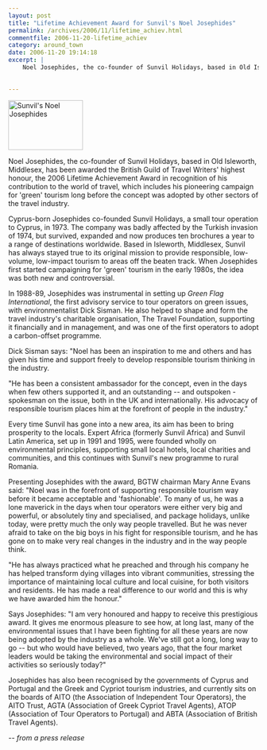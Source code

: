 ```yaml
---
layout: post
title: "Lifetime Achievement Award for Sunvil's Noel Josephides"
permalink: /archives/2006/11/lifetime_achiev.html
commentfile: 2006-11-20-lifetime_achiev
category: around_town
date: 2006-11-20 19:14:18
excerpt: |
    Noel Josephides, the co-founder of Sunvil Holidays, based in Old Isleworth, Middlesex, has been awarded the British Guild of Travel Writers' highest honour, the 2006 Lifetime Achievement Award in recognition of his contribution to the world of travel, which includes his pioneering campaign for 'green' tourism long before the concept was adopted by other sectors of the travel industry.
    

---
```


<a href="/assets/images/2006/bta_noel_461.jpg"><img src="/assets/images/2006/bta_noel_461-thumb.jpg" width="150" height="100" alt="Sunvil's Noel Josephides" class="photo right" /></a>

Noel Josephides, the co-founder of Sunvil Holidays, based in Old Isleworth, Middlesex, has been awarded the British Guild of Travel Writers' highest honour, the 2006 Lifetime Achievement Award in recognition of his contribution to the world of travel, which includes his pioneering campaign for 'green' tourism long before the concept was adopted by other sectors of the travel industry.

Cyprus-born Josephides co-founded Sunvil Holidays, a small tour operation to Cyprus, in 1973. The company was badly affected by the Turkish invasion of 1974, but survived, expanded and now produces ten brochures a year to a range of destinations worldwide. Based in Isleworth, Middlesex, Sunvil has always stayed true to its original mission to provide responsible, low-volume, low-impact tourism to areas off the beaten track. When Josephides first started campaigning for 'green' tourism in the early 1980s, the idea was both new and controversial.

In 1988-89, Josephides was instrumental in setting up *Green Flag International*, the first advisory service to tour operators on green issues, with environmentalist Dick Sisman. He also helped to shape and form the travel industry's charitable organisation, The Travel Foundation, supporting it financially and in management, and was one of the first operators to adopt a carbon-offset programme.

Dick Sisman says: "Noel has been an inspiration to me and others and has given his time and support freely to develop responsible tourism thinking in the industry.

"He has been a consistent ambassador for the concept, even in the days when few others supported it, and an outstanding -- and outspoken - spokesman on the issue, both in the UK and internationally. His advocacy of responsible tourism places him at the forefront of people in the industry."

Every time Sunvil has gone into a new area, its aim has been to bring prosperity to the locals. Expert Africa (formerly Sunvil Africa) and Sunvil Latin America, set up in 1991 and 1995, were founded wholly on environmental principles, supporting small local hotels, local charities and communities, and this continues with Sunvil's new programme to rural Romania.

Presenting Josephides with the award, BGTW chairman Mary Anne Evans said: "Noel was in the forefront of supporting responsible tourism way before it became acceptable and 'fashionable'. To many of us, he was a lone maverick in the days when tour operators were either very big and powerful, or absolutely tiny and specialised, and package holidays, unlike today, were pretty much the only way people travelled. But he was never afraid to take on the big boys in his fight for responsible tourism, and he has gone on to make very real changes in the industry and in the way people think.

"He has always practiced what he preached and through his company he has helped transform dying villages into vibrant communities, stressing the importance of maintaining local culture and local cuisine, for both visitors and residents. He has made a real difference to our world and this is why we have awarded him the honour."

Says Josephides: "I am very honoured and happy to receive this prestigious award. It gives me enormous pleasure to see how, at long last, many of the environmental issues that I have been fighting for all these years are now being adopted by the industry as a whole. We've still got a long, long way to go -- but who would have believed, two years ago, that the four market leaders would be taking the environmental and social impact of their activities so seriously today?"

Josephides has also been recognised by the governments of Cyprus and Portugal and the Greek and Cypriot tourism industries, and currently sits on the boards of AITO (the Association of Independent Tour Operators), the AITO Trust, AGTA (Association of Greek Cypriot Travel Agents), ATOP (Association of Tour Operators to Portugal) and ABTA (Association of British Travel Agents).

<em>-- from a press release</em>
